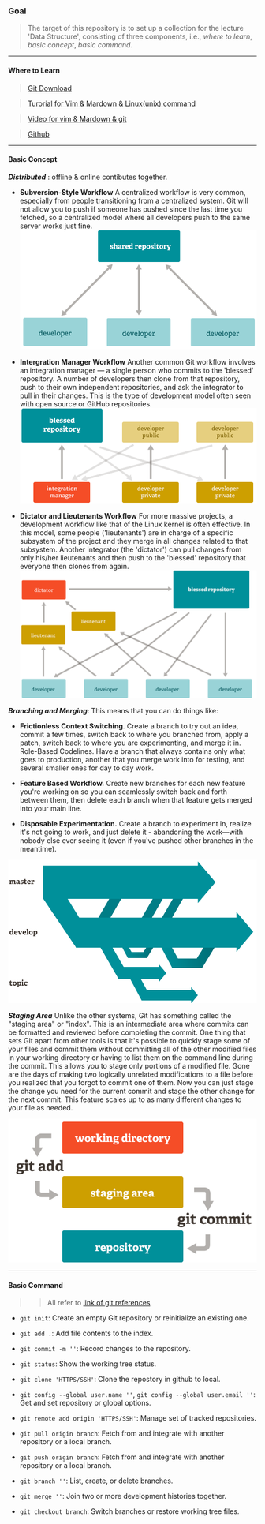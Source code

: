 ### Goal

> The target of this repository is to set up a collection for the lecture 'Data Structure', consisting of three components, i.e., *where to learn*, *basic concept*, *basic command*.

-------------------------------------
#### Where to Learn

> [Git Download](https://git-scm.com/downloads)

> [Turorial for Vim & Mardown & Linux(unix) command](https://baidu.com/)

> [Video for vim & Mardown & git](https://www.bilibili.com/)

> [Github](https://github.com/)

------------------------------------
#### Basic Concept

***Distributed*** : offline & online contibutes together.
* **Subversion-Style Workflow**
A centralized workflow is very common, especially from people transitioning from a centralized system. Git will not allow you to push if someone has pushed since the last time you fetched, so a centralized model where all developers push to the same server works just fine.
![Subversion-Style](./Subversion_Style.png)

* **Intergration Manager Workflow**
Another common Git workflow involves an integration manager — a single person who commits to the 'blessed' repository. A number of developers then clone from that repository, push to their own independent repositories, and ask the integrator to pull in their changes. This is the type of development model often seen with open source or GitHub repositories.
![Intergration Manager](./Intergration_Manager.png)

* **Dictator and Lieutenants Workflow**
For more massive projects, a development workflow like that of the Linux kernel is often effective. In this model, some people ('lieutenants') are in charge of a specific subsystem of the project and they merge in all changes related to that subsystem. Another integrator (the 'dictator') can pull changes from only his/her lieutenants and then push to the 'blessed' repository that everyone then clones from again.
![Dictator and Lieutenants](./Dictator_Lieutenants.png)

***Branching and Merging***: This means that you can do things like:
* **Frictionless Context Switching**. 
Create a branch to try out an idea, commit a few times, switch back to where you branched from, apply a patch, switch back to where you are experimenting, and merge it in.
Role-Based Codelines. Have a branch that always contains only what goes to production, another that you merge work into for testing, and several smaller ones for day to day work.

* **Feature Based Workflow.** 
Create new branches for each new feature you're working on so you can seamlessly switch back and forth between them, then delete each branch when that feature gets merged into your main line.

* **Disposable Experimentation.**
Create a branch to experiment in, realize it's not going to work, and just delete it - abandoning the work—with nobody else ever seeing it (even if you've pushed other branches in the meantime).

![Branch & Merge](./branches.png)

***Staging Area***
Unlike the other systems, Git has something called the "staging area" or "index". This is an intermediate area where commits can be formatted and reviewed before completing the commit.
One thing that sets Git apart from other tools is that it's possible to quickly stage some of your files and commit them without committing all of the other modified files in your working directory or having to list them on the command line during the commit.
This allows you to stage only portions of a modified file. Gone are the days of making two logically unrelated modifications to a file before you realized that you forgot to commit one of them. Now you can just stage the change you need for the current commit and stage the other change for the next commit. This feature scales up to as many different changes to your file as needed.

![Staging Area](./StageArea.png)

-----------------------------------------------------------
#### Basic Command
>> All refer to 
[link of git references]('https://git-scm.com/docs')

* `git init`: Create an empty Git repository or reinitialize an existing one.

* `git add .`: Add file contents to the index.

* `git commit -m ''`: Record changes to the repository.

* `git status`: Show the working tree status.

* `git clone 'HTTPS/SSH'`: Clone the repostory in github to local.

* `git config --global user.name ''`, `git config --global user.email ''`: Get and set repository or global options.

* `git remote add origin 'HTTPS/SSH'`: Manage set of tracked repositories.

* `git pull origin branch`: Fetch from and integrate with another repository or a local branch.

* `git push origin branch`: Fetch from and integrate with another repository or a local branch.

* `git branch ''`: List, create, or delete branches.

* `git merge ''`: Join two or more development histories together.

* `git checkout branch`: Switch branches or restore working tree files.


